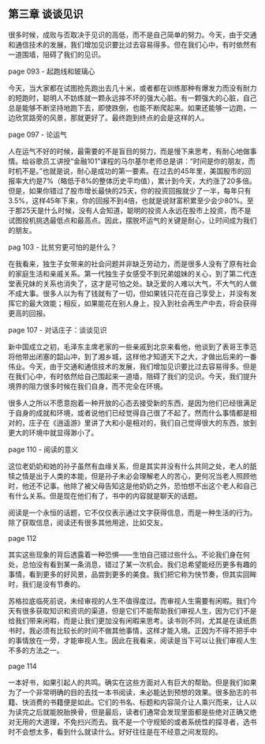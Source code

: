 ## 第三章 谈谈见识

很多时候，成败与否取决于见识的高低，而不是自己简单的努力。今天，由于交通和通信技术的发展，我们增加见识要比过去容易得多。但在我们心中，有时依然有一道围墙，阻碍了我们的见识。

page 093 - 起跑线和玻璃心

今天，当大家都在试图抢先跑出去几十米，或者都在训练那种有爆发力而没有耐力的短跑时，聪明人不妨练就一颗永远摔不坏的强大心脏。有一颗强大的心脏，自己总是能够不断坚持地跑下去，即使跌倒，也能不断爬起来。如果还能够一边跑，一边欣赏路旁的风景，那就更好了。最终跑到终点的会是这样的人。

page 097 - 论运气

人在运气不好的时候，最需要的不是盲目的努力，而是慢下来思考，有耐心地做事情。给谷歌员工讲授“金融101”课程的马尔基尔老师总是讲：“时间是你的朋友，而时机不是。”也就是说，耐心是成功的第一要素。在过去的45年里，美国股市的回报率大约是7%（略低于8%的整体历史平均值），累计到今天，大约涨了20多倍。但是，如果你错过了股市增长最快的25天，你的投资回报就少了一半，每年只有3.5%，这样45年下来，你的回报不到4倍，也就是说财富积累至少会少80%。至于那25天是什么时候，没有人会知道，聪明的投资人永远在股市上投资，而不是试图投机挑选最低点和最高点。因此，摆脱坏运气的关键是耐心，让时间成为我们的朋友。

pag 103 - 比贫穷更可怕的是什么？

在我看来，独生子女带来的社会问题并非缺乏劳动力，而是很多人没有了原有社会的家庭生活和亲戚关系。第一代独生子女感受不到兄弟姐妹的关心，到了第二代连堂表兄妹的关系也消失了，这才是可怕之处。缺乏爱的人难以大气，不大气的人做不成大事。很多人以为有了钱就有了一切，但如果钱只花在自己享受上，并没有发挥它的最大效能；相反，如果能花在别人身上，投入到社会再生产中去，将会获得更高的回报。

page 107 - 对话庄子：谈谈见识

新中国成立之初，毛泽东主席老家的一些亲戚到北京来看他，他谈到了表哥王季范将他带出闭塞的韶山冲，到了湘乡城，这样他才知道天下之大，才做出后来的一番伟业。今天，由于交通和通信技术的发展，我们增加见识要比过去容易得多。但是在我们心中，有时依然给自己围起来一道墙，阻碍了我们的见识。今天，我们提升境界的阻力很多时候在我们自身，而不完全在环境。

很多人之所以不愿意抱着一种开放的心态去接受新的东西，是因为他们已经很满足于自身的成就和环境，或者说他们已经觉得自己很了不起了。然而什么事情都是相对的，庄子在《逍遥游》里讲了大和小是相对的，我们自己觉得很大的东西，放到更大的环境中就显得渺小了。

page 110 - 阅读的意义

这位老奶奶和她的孙子虽然有血缘关系，但是其实并没有什么共同之处，老人的舐犊之情是出于人类的本能，但是孙子未必会理解老人的苦心，更何况当老人照顾他时，他还不记事。他除了被父母告知这是他奶奶之外，恐怕想不出这个老人和自己有什么关系。但是现在他们有了，书中的内容就是聊天的话题。

阅读是一个永恒的话题，它不仅仅表示通过文字获得信息，而是一种生活的行为。除了获取信息，阅读还有很多其他用途，比如交友。

page 112

其实这些现象的背后透露着一种恐惧——生怕自己错过些什么。不论我们身在何处，总怕没有看到某一条消息，错过了某一次机会。我们总希望能经历更多有趣的事情，看到更多的好风景，品尝到更多的美食。我们把它称为快节奏，但其实回眸时，我们是没有节奏的。

苏格拉底临死前说，未经审视的人生不值得度过。而审视人生需要有闲暇。我们今天有很多获取知识和资讯的渠道，但是它们不能帮助我们审视人生，因为它们不是给我们带来闲暇，而是让我们更加没有闲暇来思考。读书则不同，尤其是在读纸质书时，我必须有比较长的时间不做其他事情，这样才能入境。正因为不得不把手中的事情放在一旁，才能审视人生。因此在我看来，阅读是当下可以让我们审视人生不多的方法之一。

page 114

一本好书，如果引起人的共鸣。确实在这些方面对人有巨大的帮助。但是我们如果为了一个非常明确的目的去找一本书阅读，未必能达到预想的效果。很多励志的书籍、快消费的书籍便是如此。它们的书名、标题和内容简介让人乘兴而来，让人以为读完之后就能脱胎换骨，但是最后，读者们通常会发现里面都是些绝对正确又绝对无用的大道理，不免扫兴而去。我不是一个守规矩的或者系统性的探寻者，选书时不会想太多，看到什么就读什么。好好往往是在不经意之间发现的。

